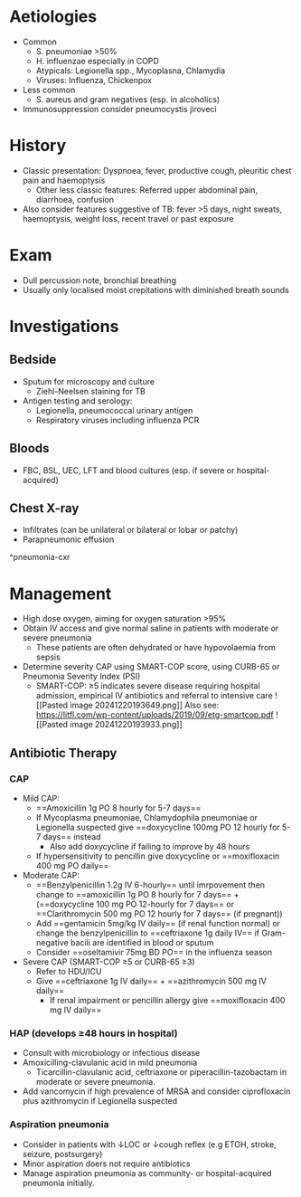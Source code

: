 # Aetiologies
- Common
	- S. pneumoniae >50%
	- H. influenzae especially in COPD
	- Atypicals: Legionella spp., Mycoplasna, Chlamydia
	- Viruses: Influenza, Chickenpox
- Less common
	- S. aureus and gram negatives (esp. in alcoholics)
- Immunosuppression consider pneumocystis jiroveci
# History
- Classic presentation: Dyspnoea, fever, productive cough, pleuritic chest pain and haemoptysis 
	- Other less classic features: Referred upper abdominal pain, diarrhoea, confusion
-  Also consider features suggestive of TB: fever >5 days, night sweats, haemoptysis, weight loss, recent travel or past exposure
# Exam
- Dull percussion note, bronchial breathing
- Usually only localised moist crepitations with diminished breath sounds
# Investigations
## Bedside
- Sputum for microscopy and culture
	- Ziehl-Neelsen staining for TB
- Antigen testing and serology: 
	- Legionella, pneumococcal urinary antigen
	- Respiratory viruses including influenza PCR
## Bloods
- FBC, BSL, UEC, LFT and blood cultures (esp. if severe or hospital-acquired)
## Chest X-ray
- Infiltrates (can be unilateral or bilateral or lobar or patchy)
- Parapneumonic effusion

^pneumonia-cxr

# Management
- High dose oxygen, aiming for oxygen saturation >95%
- Obtain IV access and give normal saline in patients with moderate or severe pneumonia
	- These patients are often dehydrated or have hypovolaemia from sepsis
- Determine severity CAP using SMART-COP score, using CURB-65 or Pneumonia Severity Index (PSI)
	- SMART-COP: ≥5 indicates severe disease requiring hospital admission, empirical IV antibiotics and referral to intensive care
![[Pasted image 20241220193649.png]] Also see: https://litfl.com/wp-content/uploads/2019/09/etg-smartcop.pdf
![[Pasted image 20241220193933.png]]
## Antibiotic Therapy
### CAP
- Mild CAP:
	- ==Amoxicillin 1g PO 8 hourly for 5-7 days==
	- If Mycoplasma pneumoniae, Chlamydophila pneumoniae or Legionella suspected give ==doxycycline 100mg PO 12 hourly for 5-7 days== instead
		- Also add doxycycline if failing to improve by 48 hours
	- If hypersensitivity to pencillin give doxycycline or ==moxifloxacin 400 mg PO daily==
- Moderate CAP:
	- ==Benzylpenicillin 1.2g IV 6-hourly== until imrpovement then change to ==amoxicillin 1g PO 8 hourly for 7 days== + (==doxycycline 100 mg PO 12-hourly for 7 days== or ==Clarithromycin 500 mg PO 12 hourly for 7 days== (if pregnant))
	- Add ==gentamicin 5mg/kg IV daily== (if renal function normal) or change the benzylpenicillin to ==ceftriaxone 1g daily IV== if Gram-negative bacili are identified in blood or sputum 
	- Consider ==oseltamivir 75mg BD PO== in the influenza season
- Severe CAP (SMART-COP ≥5 or CURB-65 ≥3)
	- Refer to HDU/ICU
	- Give ==ceftriaxone 1g IV daily== + ==azithromycin 500 mg IV daily==
		- If renal impairment or pencillin allergy give ==moxifloxacin 400 mg IV daily==
### HAP (develops ≥48 hours in hospital)
- Consult with microbiology or infectious disease
- Amoxicilling-clavulanic acid in mild pneumonia
	- Ticarcillin-clavulanic acid, ceftriaxone or piperacillin-tazobactam in moderate or severe pneumonia.
- Add vancomycin if high prevalence of MRSA and consider ciprofloxacin plus azithromycin if Legionella suspected
### Aspiration pneumonia
- Consider in patients with ↓LOC or ↓cough reflex (e.g ETOH, stroke, seizure, postsurgery)
- Minor aspiration doers not require antibiotics
- Manage aspiration pneumonia as community- or hospital-acquired pneumonia initially.

